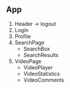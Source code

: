 ## App

1. Header -> logout
2. Login
3. Profile
4. SearchPage
    - SearchBox
    - SearchResults
5. VideoPage
    - VideoPlayer
    - VideoStatistics
    - VideoComments